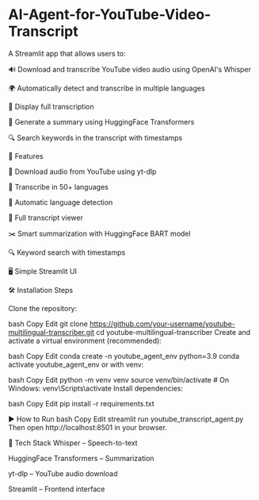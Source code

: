 # AI-Agent-for-YouTube-Video-Transcript

A Streamlit app that allows users to:

🔊 Download and transcribe YouTube video audio using OpenAI's Whisper

🌍 Automatically detect and transcribe in multiple languages

📝 Display full transcription

🧠 Generate a summary using HuggingFace Transformers

🔍 Search keywords in the transcript with timestamps


🔧 Features

🎥 Download audio from YouTube using yt-dlp

🧠 Transcribe in 50+ languages

📌 Automatic language detection

📃 Full transcript viewer

✂️ Smart summarization with HuggingFace BART model

🔍 Keyword search with timestamps

🖥️ Simple Streamlit UI

🛠️ Installation Steps

Clone the repository:

bash
Copy
Edit
git clone https://github.com/your-username/youtube-multilingual-transcriber.git
cd youtube-multilingual-transcriber
Create and activate a virtual environment (recommended):

bash
Copy
Edit
conda create -n youtube_agent_env python=3.9
conda activate youtube_agent_env
or with venv:

bash
Copy
Edit
python -m venv venv
source venv/bin/activate  # On Windows: venv\Scripts\activate
Install dependencies:

bash
Copy
Edit
pip install -r requirements.txt

▶️ How to Run
bash
Copy
Edit
streamlit run youtube_transcript_agent.py
Then open http://localhost:8501 in your browser.

🧠 Tech Stack
Whisper – Speech-to-text

HuggingFace Transformers – Summarization

yt-dlp – YouTube audio download

Streamlit – Frontend interface
